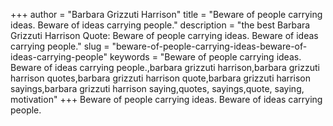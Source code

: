 +++
author = "Barbara Grizzuti Harrison"
title = "Beware of people carrying ideas. Beware of ideas carrying people."
description = "the best Barbara Grizzuti Harrison Quote: Beware of people carrying ideas. Beware of ideas carrying people."
slug = "beware-of-people-carrying-ideas-beware-of-ideas-carrying-people"
keywords = "Beware of people carrying ideas. Beware of ideas carrying people.,barbara grizzuti harrison,barbara grizzuti harrison quotes,barbara grizzuti harrison quote,barbara grizzuti harrison sayings,barbara grizzuti harrison saying,quotes, sayings,quote, saying, motivation"
+++
Beware of people carrying ideas. Beware of ideas carrying people.
